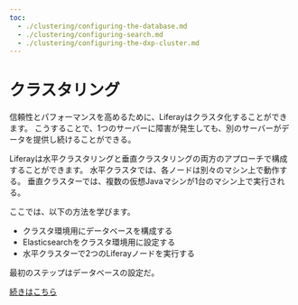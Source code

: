 ```yaml
---
toc:
  - ./clustering/configuring-the-database.md
  - ./clustering/configuring-search.md
  - ./clustering/configuring-the-dxp-cluster.md
---
```

# クラスタリング

信頼性とパフォーマンスを高めるために、Liferayはクラスタ化することができます。 こうすることで、1つのサーバーに障害が発生しても、別のサーバーがデータを提供し続けることができる。

Liferayは水平クラスタリングと垂直クラスタリングの両方のアプローチで構成することができます。 水平クラスタでは、各ノードは別々のマシン上で動作する。 垂直クラスターでは、複数の仮想Javaマシンが1台のマシン上で実行される。

ここでは、以下の方法を学びます。

* クラスタ環境用にデータベースを構成する
* Elasticsearchをクラスタ環境用に設定する
* 水平クラスターで2つのLiferayノードを実行する

最初のステップはデータベースの設定だ。

[続きはこちら](./clustering/configuring-the-database.md)
